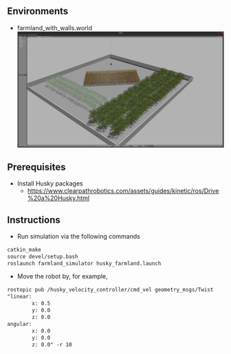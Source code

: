 ## Environments

- farmland_with_walls.world
![farmland_with_walls](images/farmland_with_walls.jpg)

## Prerequisites

- Install Husky packages
    - https://www.clearpathrobotics.com/assets/guides/kinetic/ros/Drive%20a%20Husky.html

## Instructions

- Run simulation via the following commands

```
catkin_make
source devel/setup.bash
roslaunch farmland_simulator husky_farmland.launch
```

- Move the robot by, for example,

```
rostopic pub /husky_velocity_controller/cmd_vel geometry_msgs/Twist "linear:
        x: 0.5
        y: 0.0
        z: 0.0
angular:
        x: 0.0
        y: 0.0
        z: 0.0" -r 10
```